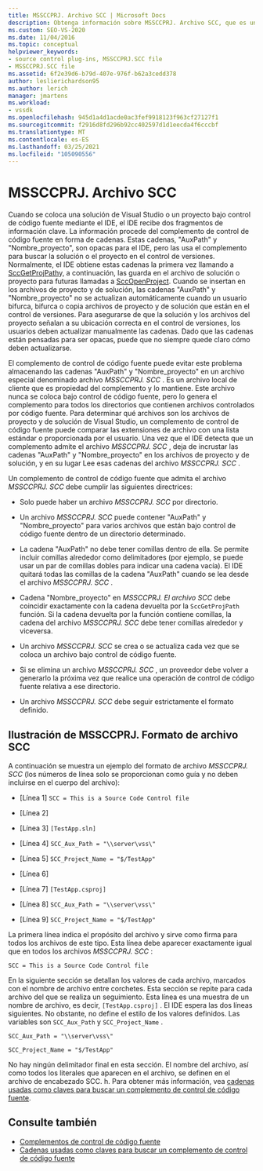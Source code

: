 ```yaml
---
title: MSSCCPRJ. Archivo SCC | Microsoft Docs
description: Obtenga información sobre MSSCCPRJ. Archivo SCC, que es un archivo local de cliente que usa el complemento de control de código fuente, que funciona con el SDK de Visual Studio.
ms.custom: SEO-VS-2020
ms.date: 11/04/2016
ms.topic: conceptual
helpviewer_keywords:
- source control plug-ins, MSSCCPRJ.SCC file
- MSSCCPRJ.SCC file
ms.assetid: 6f2e39d6-b79d-407e-976f-b62a3cedd378
author: leslierichardson95
ms.author: lerich
manager: jmartens
ms.workload:
- vssdk
ms.openlocfilehash: 945d1a4d1acde0ac3fef9918123f963cf27127f1
ms.sourcegitcommit: f2916d8fd296b92cc402597d1d1eecda4f6cccbf
ms.translationtype: MT
ms.contentlocale: es-ES
ms.lasthandoff: 03/25/2021
ms.locfileid: "105090556"
---
```

# <a name="mssccprjscc-file"></a>MSSCCPRJ. Archivo SCC
Cuando se coloca una solución de Visual Studio o un proyecto bajo control de código fuente mediante el IDE, el IDE recibe dos fragmentos de información clave. La información procede del complemento de control de código fuente en forma de cadenas. Estas cadenas, "AuxPath" y "Nombre_proyecto", son opacas para el IDE, pero las usa el complemento para buscar la solución o el proyecto en el control de versiones. Normalmente, el IDE obtiene estas cadenas la primera vez llamando a [SccGetProjPath](../extensibility/sccgetprojpath-function.md)y, a continuación, las guarda en el archivo de solución o proyecto para futuras llamadas a [SccOpenProject](../extensibility/sccopenproject-function.md). Cuando se insertan en los archivos de proyecto y de solución, las cadenas "AuxPath" y "Nombre_proyecto" no se actualizan automáticamente cuando un usuario bifurca, bifurca o copia archivos de proyecto y de solución que están en el control de versiones. Para asegurarse de que la solución y los archivos del proyecto señalan a su ubicación correcta en el control de versiones, los usuarios deben actualizar manualmente las cadenas. Dado que las cadenas están pensadas para ser opacas, puede que no siempre quede claro cómo deben actualizarse.

 El complemento de control de código fuente puede evitar este problema almacenando las cadenas "AuxPath" y "Nombre_proyecto" en un archivo especial denominado archivo *MSSCCPRJ. SCC* . Es un archivo local de cliente que es propiedad del complemento y lo mantiene. Este archivo nunca se coloca bajo control de código fuente, pero lo genera el complemento para todos los directorios que contienen archivos controlados por código fuente. Para determinar qué archivos son los archivos de proyecto y de solución de Visual Studio, un complemento de control de código fuente puede comparar las extensiones de archivo con una lista estándar o proporcionada por el usuario. Una vez que el IDE detecta que un complemento admite el archivo *MSSCCPRJ. SCC* , deja de incrustar las cadenas "AuxPath" y "Nombre_proyecto" en los archivos de proyecto y de solución, y en su lugar Lee esas cadenas del archivo *MSSCCPRJ. SCC* .

 Un complemento de control de código fuente que admita el archivo *MSSCCPRJ. SCC* debe cumplir las siguientes directrices:

- Solo puede haber un archivo *MSSCCPRJ. SCC* por directorio.

- Un archivo *MSSCCPRJ. SCC* puede contener "AuxPath" y "Nombre_proyecto" para varios archivos que están bajo control de código fuente dentro de un directorio determinado.

- La cadena "AuxPath" no debe tener comillas dentro de ella. Se permite incluir comillas alrededor como delimitadores (por ejemplo, se puede usar un par de comillas dobles para indicar una cadena vacía). El IDE quitará todas las comillas de la cadena "AuxPath" cuando se lea desde el archivo *MSSCCPRJ. SCC* .

- Cadena "Nombre_proyecto" en *MSSCCPRJ. El archivo SCC* debe coincidir exactamente con la cadena devuelta por la `SccGetProjPath` función. Si la cadena devuelta por la función contiene comillas, la cadena del archivo *MSSCCPRJ. SCC* debe tener comillas alrededor y viceversa.

- Un archivo *MSSCCPRJ. SCC* se crea o se actualiza cada vez que se coloca un archivo bajo control de código fuente.

- Si se elimina un archivo *MSSCCPRJ. SCC* , un proveedor debe volver a generarlo la próxima vez que realice una operación de control de código fuente relativa a ese directorio.

- Un archivo *MSSCCPRJ. SCC* debe seguir estrictamente el formato definido.

## <a name="an-illustration-of-the-mssccprjscc-file-format"></a>Ilustración de MSSCCPRJ. Formato de archivo SCC
 A continuación se muestra un ejemplo del formato de archivo *MSSCCPRJ. SCC* (los números de línea solo se proporcionan como guía y no deben incluirse en el cuerpo del archivo):

- [Línea 1] `SCC = This is a Source Code Control file`

- [Línea 2]

- [Línea 3] `[TestApp.sln]`

- [Línea 4] `SCC_Aux_Path = "\\server\vss\"`

- [Línea 5] `SCC_Project_Name = "$/TestApp"`

- [Línea 6]

- [Línea 7] `[TestApp.csproj]`

- [Línea 8] `SCC_Aux_Path = "\\server\vss\"`

- [Línea 9] `SCC_Project_Name = "$/TestApp"`

 La primera línea indica el propósito del archivo y sirve como firma para todos los archivos de este tipo. Esta línea debe aparecer exactamente igual que en todos los archivos *MSSCCPRJ. SCC* :

 `SCC = This is a Source Code Control file`

 En la siguiente sección se detallan los valores de cada archivo, marcados con el nombre de archivo entre corchetes. Esta sección se repite para cada archivo del que se realiza un seguimiento. Esta línea es una muestra de un nombre de archivo, es decir, `[TestApp.csproj]` . El IDE espera las dos líneas siguientes. No obstante, no define el estilo de los valores definidos. Las variables son `SCC_Aux_Path` y `SCC_Project_Name` .

 `SCC_Aux_Path = "\\server\vss\"`

 `SCC_Project_Name = "$/TestApp"`

 No hay ningún delimitador final en esta sección. El nombre del archivo, así como todos los literales que aparecen en el archivo, se definen en el archivo de encabezado SCC. h. Para obtener más información, vea [cadenas usadas como claves para buscar un complemento de control de código fuente](../extensibility/strings-used-as-keys-for-finding-a-source-control-plug-in.md).

## <a name="see-also"></a>Consulte también
- [Complementos de control de código fuente](../extensibility/source-control-plug-ins.md)
- [Cadenas usadas como claves para buscar un complemento de control de código fuente](../extensibility/strings-used-as-keys-for-finding-a-source-control-plug-in.md)
